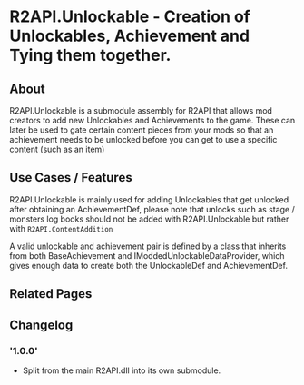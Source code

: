 # R2API.Unlockable - Creation of Unlockables, Achievement and Tying them together.

## About

R2API.Unlockable is a submodule assembly for R2API that allows mod creators to add new Unlockables and Achievements to the game. These can later be used to gate certain content pieces from your mods so that an achievement needs to be unlocked before you can get to use a specific content (such as an item)

## Use Cases / Features

R2API.Unlockable is mainly used for adding Unlockables that get unlocked after obtaining an AchievementDef, please note that unlocks such as stage / monsters log books should not be added with R2API.Unlockable but rather with `R2API.ContentAddition`

A valid unlockable and achievement pair is defined by a class that inherits from both BaseAchievement and IModdedUnlockableDataProvider, which gives enough data to create both the UnlockableDef and AchievementDef.

## Related Pages

## Changelog

### '1.0.0'
* Split from the main R2API.dll into its own submodule.
